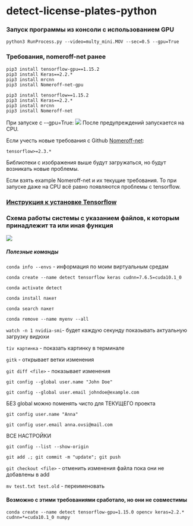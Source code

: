 # detect-license-plates-python

### Запуск программы из консоли c использованием GPU

`python3 RunProcess.py --video=multy_mini.MOV --sec=0.5 --gpu=True`

### Требования, nomeroff-net ранее
```
pip3 install tensorflow-gpu==1.15.2
pip3 install Keras==2.2.*
pip3 install mrcnn
pip3 install Nomeroff-net-gpu 
```
```
pip3 install tensorflow==1.15.2
pip3 install Keras==2.2.*
pip3 install mrcnn
pip3 install Nomeroff-net
```

При запуске c --gpu=True: 
![](https://sun9-51.userapi.com/ekPhrW64rUEO0UwE7DIHFVd0wtnorlGbWzypXQ/FkWH7DKZAXg.jpg)
После предупреждений запускается на CPU.

Если учесть новые требования с Github [Nomeroff-net](https://github.com/ria-com/nomeroff-net "Nomeroff-net"):

`tensorflow>=2.3.*` 

Библиотеки с изображения выше будут загружаться, но будут возникать новые проблемы.

Если взять example Nomeroff-net и их текущие требования. То при запуске даже на CPU всё равно появляются проблемы с tensorflow.

### [Инструкция к установке Tensorflow](tensorflow.org/install/pip "Установка Tensorflow")

### Схема работы системы с указанием файлов, к которым принадлежит та или иная функция
![](https://psv4.userapi.com/c856320/u92558681/docs/d8/ee9d7d85596b/Copy_of_Rabochaya_UML_1.png?extra=bR9qblSJH5TAfs3r83yjrPovW5Ka0TQLh6YhncdejFaNcM08-uN5j3IPfPeecyF5b9e7WhxSkululdiPPYhewoiNZNyCsot1NwCG0bGiKoBffnRsn-S4pVgUbOnHzpD7z_QZ62LocKZv0Ez2ov_UHUQ)


##### Полезные команды  

`conda info --envs` - информация по моим виртуальным средам

`conda create --name detect tensorflow keras cudnn=7.6.5=cuda10.1_0`

`conda activate detect`

`conda install пакет`

`conda search пакет`

`conda remove --name myenv --all`

`watch -n 1 nvidia-smi`- будет каждую секунду показывать актуальную загрузку видюхи

`tiv картинка` - показать картинку в терминале

`gitk` - открывает ветки изменения

`git diff <file>` - показывает изменения

`git config --global user.name "John Doe"`

`git config --global user.email johndoe@example.com`

БЕЗ global можно поменять чисто для ТЕКУЩЕГО проекта

`git config user.name "Anna"`

`git config user.email anna.ovsi@mail.com`

ВСЕ НАСТРОЙКИ

`git config --list --show-origin`

`git add .; git commit -m "update"; git push`

`git checkout <file>` - отменить изменения файла пока они не добавлены в add

`mv test.txt test.old` - переименовать

#### Возможно с этими требованиями сработало, но они не совместимы

`conda create --name detect tensorflow-gpu=1.15.0 opencv keras=2.2.* cudnn=*=cuda10.1_0 numpy`


